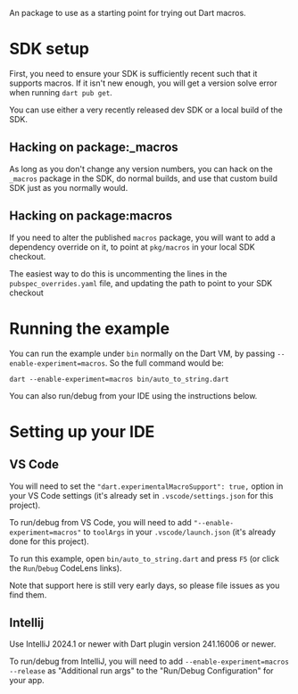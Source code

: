 An package to use as a starting point for trying out Dart macros.

# SDK setup

First, you need to ensure your SDK is sufficiently recent such that it supports
macros. If it isn't new enough, you will get a version solve error when running
`dart pub get`.

You can use either a very recently released dev SDK or a local build of the SDK.

## Hacking on package:_macros

As long as you don't change any version numbers, you can hack on the `_macros`
package in the SDK, do normal builds, and use that custom build SDK just as  you
normally would.

## Hacking on package:macros

If you need to alter the published `macros` package, you will want to add a
dependency override on it, to point at `pkg/macros` in your local SDK checkout.

The easiest way to do this is uncommenting the lines in the
`pubspec_overrides.yaml` file, and updating the path to point to your SDK
checkout

# Running the example

You can run the example under `bin` normally on the Dart VM, by passing
`--enable-experiment=macros`. So the full command would be:

`dart --enable-experiment=macros bin/auto_to_string.dart`

You can also run/debug from your IDE using the instructions below.

# Setting up your IDE

## VS Code

You will need to set the `"dart.experimentalMacroSupport": true,` option in your
VS Code settings (it's already set in `.vscode/settings.json` for this project).

To run/debug from VS Code, you will need to add `"--enable-experiment=macros"`
to `toolArgs` in your `.vscode/launch.json` (it's already done for this
project).

To run this example, open `bin/auto_to_string.dart` and press `F5` (or click the
`Run`/`Debug` CodeLens links).

Note that support here is still very early days, so please file issues as you
find them.

## Intellij

Use IntelliJ 2024.1 or newer with Dart plugin version 241.16006 or newer.

To run/debug from IntelliJ, you will need to add
`--enable-experiment=macros --release` as "Additional run args" to the
"Run/Debug Configuration" for your app.
